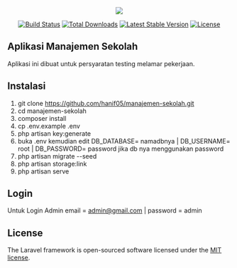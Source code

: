 <p align="center"><img src="https://laravel.com/assets/img/components/logo-laravel.svg"></p>

<p align="center">
<a href="https://travis-ci.org/laravel/framework"><img src="https://travis-ci.org/laravel/framework.svg" alt="Build Status"></a>
<a href="https://packagist.org/packages/laravel/framework"><img src="https://poser.pugx.org/laravel/framework/d/total.svg" alt="Total Downloads"></a>
<a href="https://packagist.org/packages/laravel/framework"><img src="https://poser.pugx.org/laravel/framework/v/stable.svg" alt="Latest Stable Version"></a>
<a href="https://packagist.org/packages/laravel/framework"><img src="https://poser.pugx.org/laravel/framework/license.svg" alt="License"></a>
</p>

## Aplikasi Manajemen Sekolah

Aplikasi ini dibuat untuk persyaratan testing melamar pekerjaan.

## Instalasi

1. git clone https://github.com/hanif05/manajemen-sekolah.git
2. cd manajemen-sekolah
3. composer install
4. cp .env.example .env
5. php artisan key:generate
6. buka .env kemudian edit DB_DATABASE= namadbnya | DB_USERNAME= root | DB_PASSWORD= password jika db nya menggunakan password
7. php artisan migrate --seed
8. php artisan storage:link
9. php artisan serve

## Login

Untuk Login Admin
email = admin@gmail.com | password = admin

## License

The Laravel framework is open-sourced software licensed under the [MIT license](http://opensource.org/licenses/MIT).